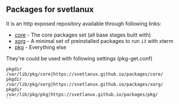 ## Packages for svetlanux

It is an http exposed repository available through following links:

* [core](https://svetlanux.github.io/packages/core/) - The core packages set (all base stages built with)
* [xorg](https://svetlanux.github.io/packages/core/) - A minimal set of preinstalled packages to run `i3` with xterm
* [pkg](https://svetlanux.github.io/packages/pkg/) - Everything else

They're could be used with following settings (pkg-get.conf)

```
pkgdir          /var/lib/pkg/core|https://svetlanux.github.io/packages/core/ 
pkgdir          /var/lib/pkg/xorg|https://svetlanux.github.io/packages/xorg/ 
pkgdir          /var/lib/pkg/pkg|https://svetlanux.github.io/packages/pkg/ 
``
